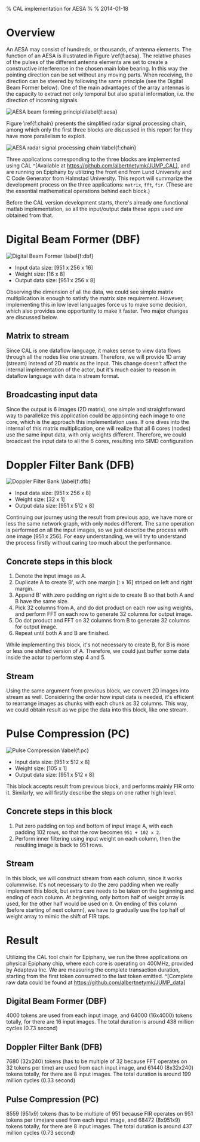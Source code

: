 % CAL implementation for AESA
%
% 2014-01-18

<!---  This repo holds the statistics about the first three blocks (matrix, fft, -->
<!---  fir) in aesa. -->

# Overview
An AESA may consist of hundreds, or thousands, of antenna elements. The function
of an AESA is illustrated in Figure \ref{f:aesa}. The relative phases of the
pulses of the different antenna elements are set to create a constructive
interference in the chosen main lobe bearing. In this way the pointing direction
can be set without any moving parts. When receiving, the direction can be
steered by following the same principle (see the Digital Beam Former below). One
of the main advantages of the array antennas is the capacity to extract not only
temporal but also spatial information, i.e. the direction of incoming signals.

![AESA beam forming principle\label{f:aesa}](./images/aesa.png)

Figure \ref{f:chain} presents the simplified radar signal processing chain,
among which only the first three blocks are discussed in this report for they
have more parallelism to exploit.

![AESA radar signal processing chain \label{f:chain}](./images/chain.png)

Three applications corresponding to the three blocks are implemented using CAL
^[Available at https://github.com/albertnetymk/JUMP_CAL], and are running on
Epiphany by utilizing the front end from Lund University and C Code Generator
from Halmstad University. This report will summarize the development process on
the three applications: `matrix`, `fft`, `fir`. (These are the essential
mathematical operations behind each block.)

Before the CAL version development starts, there's already one functional matlab
implementation, so all the input/output data these apps used are obtained from
that.

# Digital Beam Former (DBF)

![Digital Beam Former \label{f:dbf}](./images/dbf.png)

* Input data size: [951 x 256 x 16]
* Weight size: [16 x 8]
* Output data size: [951 x 256 x 8]

Observing the dimension of all the data, we could see simple matrix
multiplication is enough to satisfy the matrix size requirement. However,
implementing this in low level languages force us to make some decision, which
also provides one opportunity to make it faster. Two major changes are discussed
below.

## Matrix to stream
Since CAL is one dataflow language, it makes sense to view data flows through all the nodes like one stream. Therefore, we will provide 1D array
(stream) instead of 2D matrix as the input. This change doesn't affect the internal implementation of the actor, but it's much easier to reason in
dataflow language with data in stream format.

## Broadcasting input data
Since the output is 6 images (2D matrix), one simple and straightforward way to
parallelize this application could be appointing each image to one core, which
is the approach this implementation uses. If one dives into the internal of this
matrix multiplication, one will realize that all 6 cores (nodes) use the same
input data, with only weights different. Therefore, we could broadcast the input
data to all the 6 cores, resulting into SIMD configuration

# Doppler Filter Bank (DFB)

![Doppler Filter Bank \label{f:dfb}](./images/dfb.png)

* Input data size: [951 x 256 x 8]
* Weight size: [32 x 1]
* Output data size: [951 x 512 x 8]

Continuing our journey using the result from previous app, we have more or less the same network graph, with only nodes different. The same operation
is performed on all the input images, so we just describe the process with one image [951 x 256]. For easy understanding, we will try to understand
the process firstly without caring too much about the performance.

## Concrete steps in this block

1. Denote the input image as A.
2. Duplicate A to create B', with one margin [: x 16] striped on left and right margin.
3. Append B' with zero padding on right side to create B so that both A and B have the same size.
4. Pick 32 columns from A, and do dot product on each row using weights, and perform FFT on each row to generate 32 columns for output image.
5. Do dot product and FFT on 32 columns from B to generate 32 columns for output image.
6. Repeat until both A and B are finished.

While implementing this block, it's not necessary to create B, for B is more or less one shifted version of A. Therefore, we could just buffer some
data inside the actor to perform step 4 and 5.

## Stream
Using the same argument from previous block, we convert 2D images into stream as well. Considering the order how input data is needed, it's efficient
to rearrange images as chunks with each chunk as 32 columns. This way, we could obtain result as we pipe the data into this block, like one stream.

# Pulse Compression (PC)

![Pulse Compression \label{f:pc}](./images/pc.png)

* Input data size: [951 x 512 x 8]
* Weight size: [105 x 1]
* Output data size: [951 x 512 x 8]

This block accepts result from previous block, and performs mainly FIR onto it. Similarly, we will firstly describe the steps on one rather high
level.

## Concrete steps in this block

1. Put zero padding on top and bottom of input image A, with each padding 102 rows, so that the row becomes `951 + 102 x 2`.
2. Perform inner filtering using input weight on each column, then the resulting image is back to 951 rows.

## Stream
In this block, we will construct stream from each column, since it works columnwise. It's not necessary to do the zero padding when we really
implement this block, but extra care needs to be taken on the beginning and ending of each column. At beginning, only bottom half of weight array is
used, for the other half would be used on `0`. On ending of this column (before starting of next column), we have to gradually use the top half of
weight array to mimic the shift of FIR taps.

# Result

Utilizing the CAL tool chain for Epiphany, we run the three applications on
physical Epiphany chip, where each core is operating on 400MHz, provided by
Adapteva Inc. We are measuring the complete transaction duration, starting from
the first token consumed to the last token emitted. ^[Complete raw data could be
found at https://github.com/albertnetymk/JUMP_data]

## Digital Beam Former (DBF)

4000 tokens are used from each input image, and 64000 (16x4000) tokens totally,
for there are 16 input images. The total duration is around 438 million cycles
(0.73 second)

## Doppler Filter Bank (DFB)

7680 (32x240) tokens (has to be multiple of 32 because FFT operates on 32 tokens
per time) are used from each input image, and 61440 (8x32x240) tokens totally,
for there are 8 input images. The total duration is around 199 million cycles
(0.33 second)

## Pulse Compression (PC)

8559 (951x9) tokens (has to be multiple of 951 because FIR operates on 951
tokens per time)are used from each input image, and 68472 (8x951x9) tokens
totally, for there are 8 input images. The total duration is around 437 million
cycles (0.73 second)

